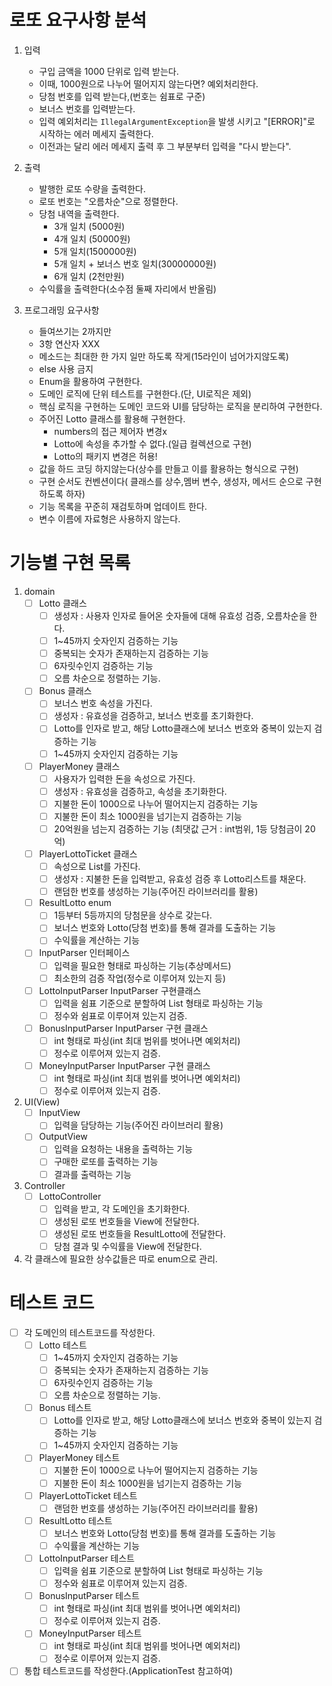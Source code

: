 # 로또 요구사항 분석

1. 입력
    - 구입 금액을 1000 단위로 입력 받는다.
    - 이때, 1000원으로 나누어 떨어지지 않는다면? 예외처리한다.
    - 당첨 번호를 입력 받는다,(번호는 쉼표로 구준)
    - 보너스 번호를 입력받는다.
    - 입력 예외처리는 ```IllegalArgumentException```을 발생 시키고 "[ERROR]"로 시작하는 에러 메세지 출력한다.
    - 이전과는 달리 에러 메세지 출력 후 그 부분부터 입력을 "다시 받는다".

2. 출력
    - 발행한 로또 수량을 출력한다.
    - 로또 번호는 "오름차순"으로 정렬한다.
    - 당첨 내역을 출력한다.
        - 3개 일치 (5000원)
        - 4개 일치 (50000원)
        - 5개 일치(1500000원)
        - 5개 일치 + 보너스 번호 일치(30000000원)
        - 6개 일치 (2천만원)
    - 수익률을 출력한다(소수점 둘째 자리에서 반올림)

3. 프로그래밍 요구사항
    - 들여쓰기는 2까지만
    - 3항 연산자 XXX
    - 메소드는 최대한 한 가지 일만 하도록 작게(15라인이 넘어가지않도록)
    - else 사용 금지
    - Enum을 활용하여 구현한다.
    - 도메인 로직에 단위 테스트를 구현한다.(단, UI로직은 제외)
    - 핵심 로직을 구현하는 도메인 코드와 UI를 담당하는 로직을 분리하여 구현한다.
    - 주어진 Lotto 클래스를 활용해 구현한다.
        - numbers의 접근 제어자 변경x
        - Lotto에 속성을 추가할 수 없다.(일급 컬렉션으로 구현)
        - Lotto의 패키지 변경은 허용!
    - 값을 하드 코딩 하지않는다(상수를 만들고 이를 활용하는 형식으로 구현)
    - 구현 순서도 컨벤션이다( 클래스를 상수,멤버 변수, 생성자, 메서드 순으로 구현하도록 하자)
    - 기능 목록을 꾸준히 재검토하며 업데이트 한다.
    - 변수 이름에 자료형은 사용하지 않는다.
   
# 기능별 구현 목록

1. domain
    - [ ] Lotto 클래스
      - [ ] 생성자 : 사용자 인자로 들어온 숫자들에 대해 유효성 검증, 오름차순을 한다.
      - [ ] 1~45까지 숫자인지 검증하는 기능
      - [ ] 중복되는 숫자가 존재하는지 검증하는 기능
      - [ ] 6자릿수인지 검증하는 기능
      - [ ] 오름 차순으로 정렬하는 기능.
    
    - [ ] Bonus 클래스
      - [ ] 보너스 번호 속성을 가진다.
      - [ ] 생성자 : 유효성을 검증하고, 보너스 번호를 초기화한다.
      - [ ] Lotto를 인자로 받고, 해당 Lotto클래스에 보너스 번호와 중복이 있는지 검증하는 기능
      - [ ] 1~45까지 숫자인지 검증하는 기능

   - [ ] PlayerMoney 클래스
      - [ ] 사용자가 입력한 돈을 속성으로 가진다.
      - [ ] 생성자 : 유효성을 검증하고, 속성을 초기화한다.
      - [ ] 지불한 돈이 1000으로 나누어 떨어지는지 검증하는 기능
      - [ ] 지불한 돈이 최소 1000원을 넘기는지 검증하는 기능
      - [ ] 20억원을 넘는지 검증하는 기능 (최댓값 근거 : int범위, 1등 당첨금이 20억)
     
   - [ ] PlayerLottoTicket 클래스
      - [ ] 속성으로 List<Lotto>를 가진다.
      - [ ] 생성자 : 지불한 돈을 입력받고, 유효성 검증 후 Lotto리스트를 채운다.
      - [ ] 랜덤한 번호를 생성하는 기능(주어진 라이브러리를 활용)
   
   - [ ] ResultLotto enum
      - [ ] 1등부터 5등까지의 당첨문을 상수로 갖는다.
      - [ ] 보너스 번호와 Lotto(당첨 번호)를 통해 결과를 도출하는 기능
      - [ ] 수익률을 계산하는 기능
   
   - [ ] InputParser 인터페이스
      - [ ] 입력을 필요한 형태로 파싱하는 기능(추상메서드)
      - [ ] 최소한의 검증 작업(정수로 이루어져 있는지 등)
   
   - [ ] LottoInputParser InputParser 구현클래스
      - [ ] 입력을 쉼표 기준으로 분할하여 List<Integer> 형태로 파싱하는 기능
      - [ ] 정수와 쉼표로 이루어져 있는지 검증.
     
   - [ ] BonusInputParser InputParser 구현 클래스
      - [ ] int 형태로 파싱(int 최대 범위를 벗어나면 예외처리)
      - [ ] 정수로 이루어져 있는지 검증.
     
   - [ ] MoneyInputParser InputParser 구현 클래스
      - [ ] int 형태로 파싱(int 최대 범위를 벗어나면 예외처리)
      - [ ] 정수로 이루어져 있는지 검증.
   
2. UI(View)
   - [ ] InputView
      - [ ] 입력을 담당하는 기능(주어진 라이브러리 활용)

   - [ ] OutputView
      - [ ] 입력을 요청하는 내용을 출력하는 기능
      - [ ] 구매한 로또를 출력하는 기능
      - [ ] 결과를 출력하는 기능

3. Controller
   - [ ] LottoController
      - [ ] 입력을 받고, 각 도메인을 초기화한다.
      - [ ] 생성된 로또 번호들을 View에 전달한다.
      - [ ] 생성된 로또 번호들을 ResultLotto에 전달한다.
      - [ ] 당첨 결과 및 수익률을 View에 전달한다.

4. 각 클래스에 필요한 상수값들은 따로 enum으로 관리.


# 테스트 코드


- [ ] 각 도메인의 테스트코드를 작성한다.
    - [ ] Lotto 테스트
      - [ ] 1~45까지 숫자인지 검증하는 기능
      - [ ] 중복되는 숫자가 존재하는지 검증하는 기능
      - [ ] 6자릿수인지 검증하는 기능
      - [ ] 오름 차순으로 정렬하는 기능.
    
    - [ ] Bonus 테스트
      - [ ] Lotto를 인자로 받고, 해당 Lotto클래스에 보너스 번호와 중복이 있는지 검증하는 기능
      - [ ] 1~45까지 숫자인지 검증하는 기능
      
  - [ ] PlayerMoney 테스트
     - [ ] 지불한 돈이 1000으로 나누어 떨어지는지 검증하는 기능
     - [ ] 지불한 돈이 최소 1000원을 넘기는지 검증하는 기능

  - [ ] PlayerLottoTicket  테스트
     - [ ] 랜덤한 번호를 생성하는 기능(주어진 라이브러리를 활용)

  - [ ] ResultLotto 테스트
     - [ ] 보너스 번호와 Lotto(당첨 번호)를 통해 결과를 도출하는 기능
     - [ ] 수익률을 계산하는 기능

  - [ ] LottoInputParser 테스트
     - [ ] 입력을 쉼표 기준으로 분할하여 List<Integer> 형태로 파싱하는 기능
     - [ ] 정수와 쉼표로 이루어져 있는지 검증.

  - [ ] BonusInputParser 테스트
     - [ ] int 형태로 파싱(int 최대 범위를 벗어나면 예외처리)
     - [ ] 정수로 이루어져 있는지 검증.

  - [ ] MoneyInputParser 테스트
     - [ ] int 형태로 파싱(int 최대 범위를 벗어나면 예외처리)
     - [ ] 정수로 이루어져 있는지 검증.

- [ ] 통합 테스트코드를 작성한다.(ApplicationTest 참고하여)